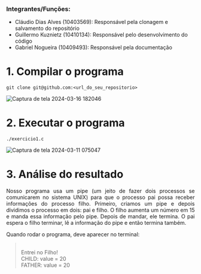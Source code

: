 ### Integrantes/Funções:
<ul>
  <li>Cláudio Dias Alves (10403569): Responsável pela clonagem e salvamento do repositório
  <li>Guillermo Kuznietz (10410134): Responsável pelo desenvolvimento do código
  <li>Gabriel Nogueira (10409493): Responsável pela documentação
</ul>

# 1. Compilar o programa
``` git clone git@github.com:<url_do_seu_repositorio> ```

![Captura de tela 2024-03-16 182046](https://github.com/soyclaudiodias/sistemas_operacionais/assets/113221142/f4508790-1987-466e-be3e-e31d1dac6347)

# 2. Executar o programa
``` ./exercicio1.c ```

![Captura de tela 2024-03-11 075047](https://github.com/soyclaudiodias/sistemas_operacionais/assets/113221142/8219cabc-74e5-4495-ac61-ec790f23d3f0)

# 3. Análise do resultado
<p align="justify">
Nosso programa usa um pipe (um jeito de fazer dois processos se comunicarem no sistema UNIX) para que o processo pai possa receber informações do processo filho. Primeiro, criamos um pipe e depois dividimos o processo em dois: pai e filho. O filho aumenta um número em 15 e manda essa informação pelo pipe. Depois de mandar, ele termina. O pai espera o filho terminar, lê a informação do pipe e então termina também.

Quando rodar o programa, deve aparecer no terminal:
><br>Entrei no Filho!
<br>CHILD: value = 20
<br>FATHER: value = 20
</p>
